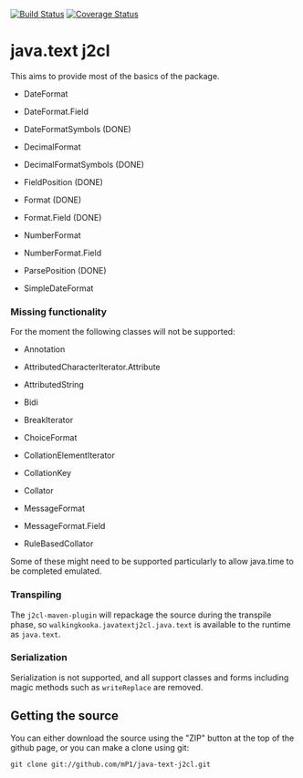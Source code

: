 [![Build Status](https://travis-ci.com/mP1/java-text-j2cl.svg?branch=master)](https://travis-ci.com/mP1/java-text-j2cl.svg?branch=master)
[![Coverage Status](https://coveralls.io/repos/github/mP1/java-text-j2cl/badge.svg?branch=master)](https://coveralls.io/github/mP1/java-text-j2cl?branch=master)

# java.text j2cl

This aims to provide most of the basics of the package.

- DateFormat
- DateFormat.Field
- DateFormatSymbols (DONE)

- DecimalFormat
- DecimalFormatSymbols (DONE)

- FieldPosition (DONE)

- Format (DONE)
- Format.Field (DONE)

- NumberFormat
- NumberFormat.Field

- ParsePosition (DONE)

- SimpleDateFormat

### Missing functionality

For the moment the following classes will not be supported:

- Annotation
- AttributedCharacterIterator.Attribute
- AttributedString
- Bidi
- BreakIterator

- ChoiceFormat

- CollationElementIterator
- CollationKey
- Collator

- MessageFormat
- MessageFormat.Field

- RuleBasedCollator

Some of these might need to be supported particularly to allow java.time to be completed emulated.

### Transpiling

The `j2cl-maven-plugin` will repackage the source during the transpile phase, so `walkingkooka.javatextj2cl.java.text`
is available to the runtime as `java.text`. 



### Serialization

Serialization is not supported, and all support classes and forms including magic methods such as `writeReplace` are removed.



## Getting the source

You can either download the source using the "ZIP" button at the top
of the github page, or you can make a clone using git:

```
git clone git://github.com/mP1/java-text-j2cl.git
```
